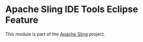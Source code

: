 # Apache Sling IDE Tools Eclipse Feature

This module is part of the [Apache Sling](https://sling.apache.org) project.
